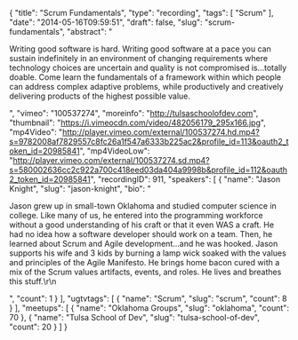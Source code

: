 {
  "title": "Scrum Fundamentals",
  "type": "recording",
  "tags": [
    "Scrum"
  ],
  "date": "2014-05-16T09:59:51",
  "draft": false,
  "slug": "scrum-fundamentals",
  "abstract": "<p>Writing good software is hard. Writing good software at a pace you can sustain indefinitely in an environment of changing requirements where technology choices are uncertain and quality is not compromised is...totally doable. Come learn the fundamentals of a framework within which people can address complex adaptive problems, while productively and creatively delivering products of the highest possible value.</p>",
  "vimeo": "100537274",
  "moreinfo": "http://tulsaschoolofdev.com",
  "thumbnail": "https://i.vimeocdn.com/video/482056179_295x166.jpg",
  "mp4Video": "http://player.vimeo.com/external/100537274.hd.mp4?s=9782008af7829557c8fc26a1f547a6333b225ac2&profile_id=113&oauth2_token_id=20985841",
  "mp4VideoLow": "http://player.vimeo.com/external/100537274.sd.mp4?s=580002636cc2c922a700c418eed03da404a9998b&profile_id=112&oauth2_token_id=20985841",
  "recordingID": 911,
  "speakers": [
    {
      "name": "Jason Knight",
      "slug": "jason-knight",
      "bio": "<p>Jason grew up in small-town Oklahoma and studied computer science in college. Like many of us, he entered into the programming workforce without a good understanding of his craft or that it even WAS a craft. He had no idea how a software developer should work on a team. Then, he learned about Scrum and Agile development…and he was hooked. Jason supports his wife and 3 kids by burning a lamp wick soaked with the values and principles of the Agile Manifesto. He brings home bacon cured with a mix of the Scrum values artifacts, events, and roles. He lives and breathes this stuff.\r\n</p>",
      "count": 1
    }
  ],
  "ugtvtags": [
    {
      "name": "Scrum",
      "slug": "scrum",
      "count": 8
    }
  ],
  "meetups": [
    {
      "name": "Oklahoma Groups",
      "slug": "oklahoma",
      "count": 70
    },
    {
      "name": "Tulsa School of Dev",
      "slug": "tulsa-school-of-dev",
      "count": 20
    }
  ]
}